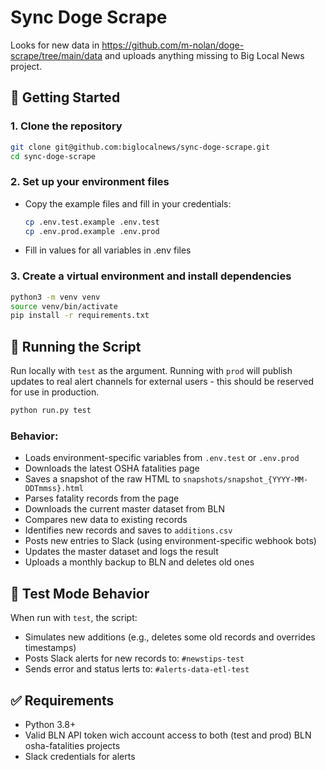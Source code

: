 # Sync Doge Scrape

Looks for new data in https://github.com/m-nolan/doge-scrape/tree/main/data and uploads anything missing to Big Local News project.


## 🚀 Getting Started

### 1. Clone the repository

```bash
git clone git@github.com:biglocalnews/sync-doge-scrape.git
cd sync-doge-scrape
```

### 2. Set up your environment files

- Copy the example files and fill in your credentials:

    ```bash
    cp .env.test.example .env.test
    cp .env.prod.example .env.prod
    ```

- Fill in values for all variables in .env files 


### 3. Create a virtual environment and install dependencies

```bash
python3 -m venv venv
source venv/bin/activate
pip install -r requirements.txt
```

## 🏃 Running the Script

Run locally with `test` as the argument. Running with `prod` will publish updates to real alert channels for external users - this should be reserved for use in production.

```bash
python run.py test
```

### Behavior:

- Loads environment-specific variables from `.env.test` or `.env.prod`
- Downloads the latest OSHA fatalities page
- Saves a snapshot of the raw HTML to `snapshots/snapshot_{YYYY-MM-DDTmmss}.html`
- Parses fatality records from the page
- Downloads the current master dataset from BLN
- Compares new data to existing records
- Identifies new records and saves to `additions.csv`
- Posts new entries to Slack (using environment-specific webhook bots)
- Updates the master dataset and logs the result
- Uploads a monthly backup to BLN and deletes old ones


## 🧪 Test Mode Behavior

When run with `test`, the script:

- Simulates new additions (e.g., deletes some old records and overrides timestamps)
- Posts Slack alerts for new records to: `#newstips-test`
- Sends error and status lerts to: `#alerts-data-etl-test`

## ✅ Requirements

- Python 3.8+
- Valid BLN API token wich account access to both (test and prod) BLN osha-fatalities projects
- Slack credentials for alerts
